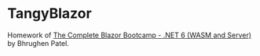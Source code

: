 # TangyBlazor

Homework of [The Complete Blazor Bootcamp - .NET 6 (WASM and Server)](https://www.udemy.com/share/102D8X3@sFU-_cD8M_IbtOstOdO0l8x0F2qm8DStS6thO5IkERi1kEZSU5hqqLrDcS5adUNGiA==/) by Bhrughen Patel.
